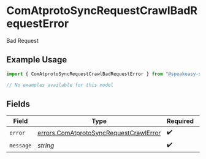 # ComAtprotoSyncRequestCrawlBadRequestError

Bad Request

## Example Usage

```typescript
import { ComAtprotoSyncRequestCrawlBadRequestError } from "@speakeasy-sdks/bluesky/models/errors";

// No examples available for this model
```

## Fields

| Field                                                                                            | Type                                                                                             | Required                                                                                         | Description                                                                                      |
| ------------------------------------------------------------------------------------------------ | ------------------------------------------------------------------------------------------------ | ------------------------------------------------------------------------------------------------ | ------------------------------------------------------------------------------------------------ |
| `error`                                                                                          | [errors.ComAtprotoSyncRequestCrawlError](../../models/errors/comatprotosyncrequestcrawlerror.md) | :heavy_check_mark:                                                                               | N/A                                                                                              |
| `message`                                                                                        | *string*                                                                                         | :heavy_check_mark:                                                                               | N/A                                                                                              |